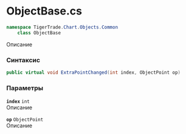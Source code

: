 
# ObjectBase.cs
```csharp
namespace TigerTrade.Chart.Objects.Common  
    class ObjectBase
```

Описание

### Синтаксис
```csharp
public virtual void ExtraPointChanged(int index, ObjectPoint op)
```

### Параметры
**`index`** `int`  
 Описание  
  
**`op`** `ObjectPoint`  
 Описание  
  

                    
                    